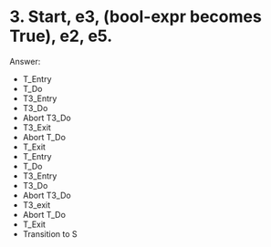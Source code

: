 # 3. Start, e3, (bool-expr becomes True), e2, e5.
Answer:
- T_Entry
- T_Do
- T3_Entry
- T3_Do
- Abort T3_Do
- T3_Exit
- Abort T_Do
- T_Exit
- T_Entry
- T_Do
- T3_Entry
- T3_Do
- Abort T3_Do
- T3_exit
- Abort T_Do
- T_Exit
- Transition to S